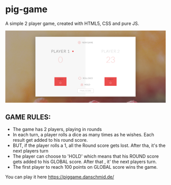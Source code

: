 # pig-game

A simple 2 player game, created with HTML5, CSS and pure JS.

![alt Pig Game](https://github.com/dcschmid/pig-game/blob/master/Pig%20Fame.png)

## GAME RULES:
- The game has 2 players, playing in rounds
- In each turn, a player rolls a dice as many times as he wishes. Each result get added to his round score.
- BUT, if the player rolls a 1, all the Round score gets lost. After tha, it's the next players turn
- The player can choose to 'HOLD' which means that his ROUND score gets added to his GLOBAL score. After that , it' the next players turn.
-  The first player to reach 100 points on GLOBAL score wins the game.

You can play it here https://piggame.danschmid.de/
